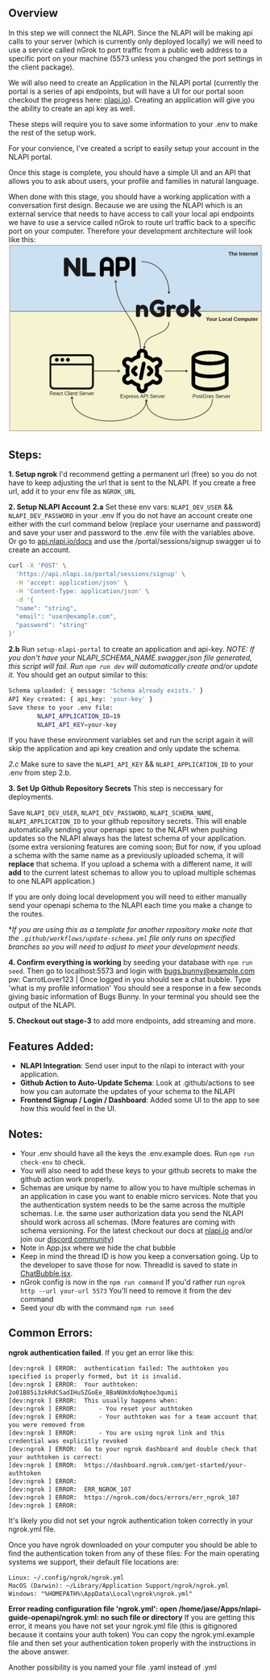 ## Overview

In this step we will connect the NLAPI. Since the NLAPI will be making api calls to your server (which is currently only deployed locally) we will need to use a service called nGrok to port traffic from a public web address to a specific port on your machine (5573 unless you changed the port settings in the client package).

We will also need to create an Application in the NLAPI portal (currently the portal is a series of api endpoints, but will have a UI for our portal soon checkout the progress here: [nlapi.io](https://nlapi.io)). Creating an application will give you the ability to create an api key as well.

These steps will require you to save some information to your .env to make the rest of the setup work.

For your convience, I've created a script to easily setup your account in the NLAPI portal.

Once this stage is complete, you should have a simple UI and an API that allows you to ask about users, your profile and families in natural language.

When done with this stage, you should have a working application with a conversation first design. Because we are using the NLAPI which is an external service that needs to have access to call your local api endpoints we have to use a service called nGrok to route url traffic back to a specific port on your computer. Therefore your development architecture will look like this: 
![NLAPI Local Architecture](./assets/nlapi-local-architecture.jpg)


## Steps:

**1. Setup ngrok**
   I'd recommend getting a permanent url (free) so you do not have to keep adjusting the url that is sent to the NLAPI. If you create a free url, add it to your env file as `NGROK_URL`

**2. Setup NLAPI Account**
   **2.a** Set these env vars: `NLAPI_DEV_USER` && `NLAPI_DEV_PASSWORD` in your .env
   If you do not have an account create one either with the curl command below (replace your username and password) and save your user and password to the .env file with the variables above. Or go to [api.nlapi.io/docs](https://api.nlapi.io/docs#/Portal/signup_user_portal_sessions_signup_post) and use the /portal/sessions/signup swagger ui to create an account.

```bash
curl -X 'POST' \
  'https://api.nlapi.io/portal/sessions/signup' \
  -H 'accept: application/json' \
  -H 'Content-Type: application/json' \
  -d '{
  "name": "string",
  "email": "user@example.com",
  "password": "string"
}'
```

**2.b** Run `setup-nlapi-portal` to create an application and api-key.
*NOTE: If you don't have your NLAPI_SCHEMA_NAME.swagger.json file generated, this script will fail. Run `npm run dev` will automatically create and/or update it.*
You should get an output similar to this:
```bash
Schema uploaded: { message: 'Schema already exists.' }
API Key created: { api_key: 'your-key' }
Save these to your .env file:
        NLAPI_APPLICATION_ID=19
        NLAPI_API_KEY=your-key
```
If you have these environment variables set and run the script again it will skip the application and api key creation and only update the schema. 

*2.c* Make sure to save the `NLAPI_API_KEY` && `NLAPI_APPLICATION_ID` to your .env from step 2.b.

**3. Set Up Github Repository Secrets**
This step is neccessary for deployments.

Save `NLAPI_DEV_USER`, `NLAPI_DEV_PASSWORD`, `NLAPI_SCHEMA_NAME`, `NLAPI_APPLICATION_ID` to your github repository secrets.
This will enable automatically sending your openapi spec to the NLAPI when pushing updates so the NLAPI always has the latest schema of your application. (some extra versioning features are coming soon; But for now, if you upload a schema with the same name as a previously uploaded schema, it will **replace** that schema. If you upload a schema with a different name, it will **add** to the current latest schemas to allow you to upload multiple schemas to one NLAPI application.)

If you are only doing local development you will need to either manually send your openapi schema to the NLAPI each time you make a change to the routes.  

**If you are using this as a template for another repository make note that the `.github/workflows/update-schema.yml` file only runs on specified branches so you will need to adjust to meet your development needs.*

**4. Confirm everything is working** by seeding your database with `npm run seed`. Then go to localhost:5573 and login with bugs.bunny@example.com pw: CarrotLover123 | Once logged in you should see a chat bubble. Type 'what is my profile information' You should see a response in a few seconds giving basic information of Bugs Bunny. In your terminal you should see the output of the NLAPI. 

**5. Checkout out stage-3** to add more endpoints, add streaming and more. 

## Features Added:

- **NLAPI Integration**: Send user input to the nlapi to interact with your application.
- **Github Action to Auto-Update Schema**: Look at .github/actions to see how you can automate the updates of your schema to the NLAPI
- **Frontend Signup / Login / Dashboard**: Added some UI to the app to see how this would feel in the UI.

## Notes:

- Your .env should have all the keys the .env.example does. Run `npm run check-env` to check.
- You will also need to add these keys to your github secrets to make the github action work properly.
- Schemas are unique by name to allow you to have multiple schemas in an application in case you want to enable micro services. Note that you the authentication system needs to be the same across the multiple schemas. I.e. the same user authorization data you send the NLAPI should work across all schemas. (More features are coming with schema versioning. For the latest checkout our docs at [nlapi.io](nlapi.io) and/or join our [discord community](https://discord.gg/bcjmGnbj8d))
- Note in App.jsx where we hide the chat bubble
- Keep in mind the thread ID is how you keep a conversation going. Up to the developer to save those for now. ThreadId is saved to state in [ChatBubble.jsx](/packages/client/src/components/ChatBubble.jsx). 
- nGrok config is now in the `npm run command` If you'd rather run `ngrok http --url your-url 5573` You'll need to remove it from the dev command
- Seed your db with the command `npm run seed` 


## Common Errors:
**ngrok authentication failed**. 
If you get an error like this: 
```
[dev:ngrok ] ERROR:  authentication failed: The authtoken you specified is properly formed, but it is invalid.
[dev:ngrok ] ERROR:  Your authtoken: 2o01B85i3zkRdCSadIHu5ZGoEe_8BaNUmXdoNqhoe3qumii
[dev:ngrok ] ERROR:  This usually happens when:
[dev:ngrok ] ERROR:      - You reset your authtoken
[dev:ngrok ] ERROR:      - Your authtoken was for a team account that you were removed from
[dev:ngrok ] ERROR:      - You are using ngrok link and this credential was explicitly revoked
[dev:ngrok ] ERROR:  Go to your ngrok dashboard and double check that your authtoken is correct:
[dev:ngrok ] ERROR:  https://dashboard.ngrok.com/get-started/your-authtoken
[dev:ngrok ] ERROR:  
[dev:ngrok ] ERROR:  ERR_NGROK_107
[dev:ngrok ] ERROR:  https://ngrok.com/docs/errors/err_ngrok_107
[dev:ngrok ] ERROR:  
```
It's likely you did not set your ngrok authentication token correctly in your ngrok.yml file. 

Once you have ngrok downloaded on your computer you should be able to find the authentication token from any of these files: For the main operating systems we support, their default file locations are:
```
Linux: ~/.config/ngrok/ngrok.yml
MacOS (Darwin): ~/Library/Application Support/ngrok/ngrok.yml
Windows: "%HOMEPATH%\AppData\Local\ngrok\ngrok.yml"
```

**Error reading configuration file 'ngrok.yml': open /home/jase/Apps/nlapi-guide-openapi/ngrok.yml: no such file or directory**
If you are getting this error, it means you have not set your ngrok.yml file (this is gitignored because it contains your auth token) You can copy the ngrok.yml.example file and then set your authentication token properly with the instructions in the above answer.

Another possibility is you named your file .yaml instead of .yml